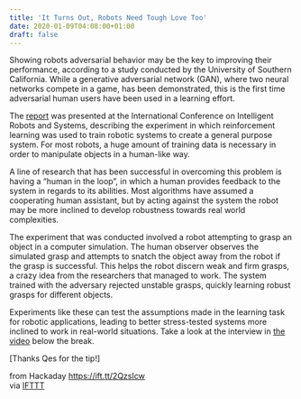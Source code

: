 ```yaml
---
title: 'It Turns Out, Robots Need Tough Love Too'
date: 2020-01-09T04:08:00+01:00
draft: false
---
```


Showing robots adversarial behavior may be the key to improving their performance, according to a study conducted by the University of Southern California. While a generative adversarial network (GAN), where two neural networks compete in a game, has been demonstrated, this is the first time adversarial human users have been used in a learning effort.

The [report](https://arxiv.org/pdf/1903.00636.pdf) was presented at the International Conference on Intelligent Robots and Systems, describing the experiment in which reinforcement learning was used to train robotic systems to create a general purpose system. For most robots, a huge amount of training data is necessary in order to manipulate objects in a human-like way.

A line of research that has been successful in overcoming this problem is having a “human in the loop”, in which a human provides feedback to the system in regards to its abilities. Most algorithms have assumed a cooperating human assistant, but by acting against the system the robot may be more inclined to develop robustness towards real world complexities.

The experiment that was conducted involved a robot attempting to grasp an object in a computer simulation. The human observer observes the simulated grasp and attempts to snatch the object away from the robot if the grasp is successful. This helps the robot discern weak and firm grasps, a crazy idea from the researchers that managed to work. The system trained with the adversary rejected unstable grasps, quickly learning robust grasps for different objects.

Experiments like these can test the assumptions made in the learning task for robotic applications, leading to better stress-tested systems more inclined to work in real-world situations. Take a look at the interview in [the video](https://www.youtube.com/watch?v=TixzSbunn5A) below the break.

\[Thanks Qes for the tip!\]

  
  
from Hackaday https://ift.tt/2QzsIcw  
via [IFTTT](https://ifttt.com/?ref=da&site=blogger)